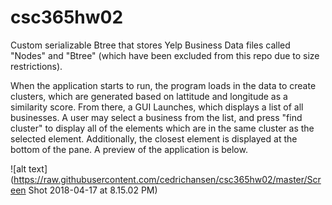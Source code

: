 # csc365hw02

Custom serializable Btree that stores Yelp Business Data files called "Nodes" and "Btree" (which have been excluded from this repo
due to size restrictions).

When the application starts to run, the program loads in the data to create clusters, which are generated based on lattitude
and longitude as a similarity score. From there, a GUI Launches, which displays a list of all businesses. A user may select
a business from the list, and press "find cluster" to display all of the elements which are in the same cluster as the selected
element. Additionally, the closest element is displayed at the bottom of the pane. A preview of the application is below.

![alt text](https://raw.githubusercontent.com/cedrichansen/csc365hw02/master/Screen Shot 2018-04-17 at 8.15.02 PM)

